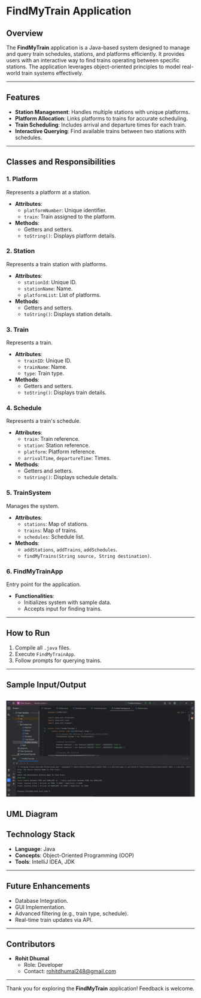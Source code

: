 # FindMyTrain Application

## Overview
The **FindMyTrain** application is a Java-based system designed to manage and query train schedules, stations, and platforms efficiently. It provides users with an interactive way to find trains operating between specific stations. The application leverages object-oriented principles to model real-world train systems effectively.

---

## Features
- **Station Management**: Handles multiple stations with unique platforms.
- **Platform Allocation**: Links platforms to trains for accurate scheduling.
- **Train Scheduling**: Includes arrival and departure times for each train.
- **Interactive Querying**: Find available trains between two stations with schedules.

---

## Classes and Responsibilities

### 1. Platform
Represents a platform at a station.
- **Attributes**:
  - `platformNumber`: Unique identifier.
  - `train`: Train assigned to the platform.
- **Methods**:
  - Getters and setters.
  - `toString()`: Displays platform details.

### 2. Station
Represents a train station with platforms.
- **Attributes**:
  - `stationId`: Unique ID.
  - `stationName`: Name.
  - `platformList`: List of platforms.
- **Methods**:
  - Getters and setters.
  - `toString()`: Displays station details.

### 3. Train
Represents a train.
- **Attributes**:
  - `trainID`: Unique ID.
  - `trainName`: Name.
  - `type`: Train type.
- **Methods**:
  - Getters and setters.
  - `toString()`: Displays train details.

### 4. Schedule
Represents a train's schedule.
- **Attributes**:
  - `train`: Train reference.
  - `station`: Station reference.
  - `platform`: Platform reference.
  - `arrivalTime`, `departureTime`: Times.
- **Methods**:
  - Getters and setters.
  - `toString()`: Displays schedule details.

### 5. TrainSystem
Manages the system.
- **Attributes**:
  - `stations`: Map of stations.
  - `trains`: Map of trains.
  - `schedules`: Schedule list.
- **Methods**:
  - `addStations`, `addTrains`, `addSchedules`.
  - `findMyTrains(String source, String destination)`.

### 6. FindMyTrainApp
Entry point for the application.
- **Functionalities**:
  - Initializes system with sample data.
  - Accepts input for finding trains.

---

## How to Run
1. Compile all `.java` files.
2. Execute `FindMyTrainApp`.
3. Follow prompts for querying trains.

---

## Sample Input/Output

![image alt](https://github.com/rohitdhumal-24/Core-Java-Project-2/blob/8c995275460af1fdf9b9ae5f173714d191889733/TrainManagement.png)
---

## UML Diagram


## Technology Stack
- **Language**: Java
- **Concepts**: Object-Oriented Programming (OOP)
- **Tools**: IntelliJ IDEA, JDK

---

## Future Enhancements
- Database Integration.
- GUI Implementation.
- Advanced filtering (e.g., train type, schedule).
- Real-time train updates via API.

---

## Contributors
- **Rohit Dhumal**
  - Role: Developer
  - Contact: rohitdhumal248@gmail.com

---

Thank you for exploring the **FindMyTrain** application! Feedback is welcome.

